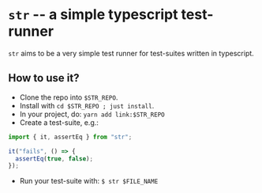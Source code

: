 # `str` -- a simple typescript test-runner

`str` aims to be a very simple test runner for test-suites written
in typescript.

## How to use it?

- Clone the repo into `$STR_REPO`.
- Install with `cd $STR_REPO ; just install`.
- In your project, do:
  `yarn add link:$STR_REPO`
- Create a test-suite, e.g.:

```typescript
import { it, assertEq } from "str";

it("fails", () => {
  assertEq(true, false);
});
```

- Run your test-suite with:
  `$ str $FILE_NAME`

